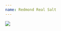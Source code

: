 ```yaml
---
name: Redmond Real Salt
---
```

<div style="width: 30%; height: auto">
<a href="https://www.amazon.com/dp/B072JH92NZ/ref=as_li_ss_il?coliid=IFWZCMLLSF7GT&colid=3A3G5PQI6U2UN&psc=0&ref_=lv_ov_lig_dp_it&linkCode=li2&tag=kombatkitchen-20&linkId=f5c2c5417fa8067b9f3f1b5dcf33a81a&language=en_US" target="_blank"><img border="0" src="//ws-na.amazon-adsystem.com/widgets/q?_encoding=UTF8&ASIN=B072JH92NZ&Format=_SL160_&ID=AsinImage&MarketPlace=US&ServiceVersion=20070822&WS=1&tag=kombatkitchen-20&language=en_US" ></a><img src="https://ir-na.amazon-adsystem.com/e/ir?t=kombatkitchen-20&language=en_US&l=li2&o=1&a=B072JH92NZ" width="1" height="1" border="0" alt="" style="border:none !important; margin:0px !important;" />
</div>
